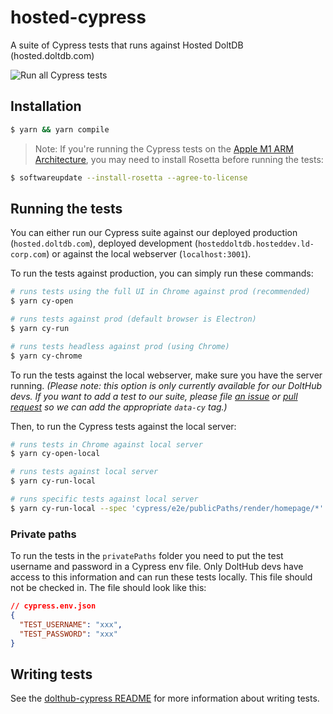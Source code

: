 # hosted-cypress

A suite of Cypress tests that runs against Hosted DoltDB (hosted.doltdb.com)

![Run all Cypress tests](<https://github.com/dolthub/hosted-cypress/workflows/Tests%20(Hosted%20Prod)/badge.svg>)

## Installation

```bash
$ yarn && yarn compile
```

> Note: If you're running the Cypress tests on the [Apple M1 ARM Architecture](https://www.cypress.io/blog/2021/01/20/running-cypress-on-the-apple-m1-silicon-arm-architecture-using-rosetta-2), you may need to install Rosetta before running the tests:

```bash
$ softwareupdate --install-rosetta --agree-to-license
```

## Running the tests

You can either run our Cypress suite against our deployed production (`hosted.doltdb.com`), deployed development (`hosteddoltdb.hosteddev.ld-corp.com`) or against the local webserver (`localhost:3001`).

To run the tests against production, you can simply run these commands:

```bash
# runs tests using the full UI in Chrome against prod (recommended)
$ yarn cy-open

# runs tests against prod (default browser is Electron)
$ yarn cy-run

# runs tests headless against prod (using Chrome)
$ yarn cy-chrome
```

To run the tests against the local webserver, make sure you have the server running. _(Please note: this option is only currently available for our DoltHub devs. If you want to add a test to our suite, please file [an issue](https://github.com/dolthub/hosted-cypress/issues/new) or [pull request](https://github.com/dolthub/hosted-cypress/pulls) so we can add the appropriate `data-cy` tag.)_

Then, to run the Cypress tests against the local server:

```bash
# runs tests in Chrome against local server
$ yarn cy-open-local

# runs tests against local server
$ yarn cy-run-local

# runs specific tests against local server
$ yarn cy-run-local --spec 'cypress/e2e/publicPaths/render/homepage/*'
```

### Private paths

To run the tests in the `privatePaths` folder you need to put the test username and password in a Cypress env file. Only DoltHub devs have access to this information and can run these tests locally. This file should not be checked in. The file should look like this:

```json
// cypress.env.json
{
  "TEST_USERNAME": "xxx",
  "TEST_PASSWORD": "xxx"
}
```

## Writing tests

See the [dolthub-cypress README](https://github.com/dolthub/dolthub-cypress/blob/main/README.md) for more information about writing tests.
